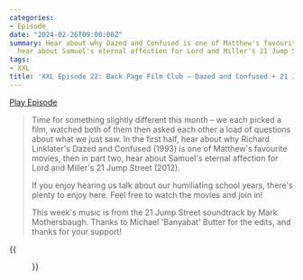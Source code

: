 ```yaml
---
categories:
- Episode
date: "2024-02-26T09:00:00Z"
summary: Hear about why Dazed and Confused is one of Matthew's favourite movies, then
  hear about Samuel's eternal affection for Lord and Miller's 21 Jump Street.
tags:
- XXL
title: 'XXL Episode 22: Back Page Film Club – Dazed and Confused + 21 Jump Street'
---
```


[Play Episode](https://www.patreon.com/posts/xxl-episode-22-99206100)
> Time for something slightly different this month – we each picked a film, watched both of them then asked each other a load of questions about what we just saw. In the first half, hear about why Richard Linklater's Dazed and Confused (1993) is one of Matthew's favourite movies, then in part two, hear about Samuel's eternal affection for Lord and Miller's 21 Jump Street (2012). 
>
> If you enjoy hearing us talk about our humiliating school years, there's plenty to enjoy here. Feel free to watch the movies and join in! 
>
> This week's music is from the 21 Jump Street soundtrack by Mark Mothersbaugh. Thanks to Michael 'Banyabat' Butter for the edits, and thanks for your support!

{{<figure 
    src="fort.jpeg" 
    caption="'For the deep lore heads: this is the Fort we used to go get pissed near when I was a teenager. Had a spooky green light that came on and off, and some kind of radar thing spinning around constantly. But appeared to be completely unmanned.'" 
    alt="Fort">}}